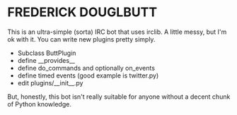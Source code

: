 FREDERICK DOUGLBUTT
===================

This is an ultra-simple (sorta) IRC bot that uses irclib. A little messy,
but I'm ok with it. You can write new plugins pretty simply.

  * Subclass ButtPlugin
  * define \_\_provides\_\_
  * define do_commands and optionally on_events
  * define timed events (good example is twitter.py)
  * edit plugins/\_\_init\_\_.py

But, honestly, this bot isn't really suitable for anyone without a decent
chunk of Python knowledge.

